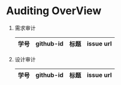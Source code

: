 # Auditing OverView

1. 需求审计

    |学号|github-id|标题|issue url|
    |----|---------|---|---------|

2. 设计审计

    |学号|github-id|标题|issue url|
    |----|---------|---|---------|